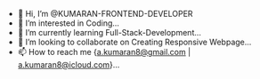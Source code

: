 - 👋 Hi, I’m @KUMARAN-FRONTEND-DEVELOPER
- 👀 I’m interested in Coding...
- 🌱 I’m currently learning Full-Stack-Development...
- 💞️ I’m looking to collaborate on Creating Responsive Webpage...
- 📫 How to reach me {a.kumaran8@gmail.com | a.kumaran8@icloud.com}...

